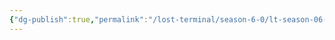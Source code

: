 ```yaml
---
{"dg-publish":true,"permalink":"/lost-terminal/season-6-0/lt-season-06-0/","hide":true,"tags":["project/lt"],"noteIcon":""}
---
```


 